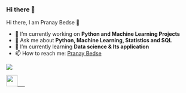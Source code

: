 ### Hi there 👋 

<!--
**Pranay-bedse/Pranay-bedse** is a ✨ _special_ ✨ repository because its `README.md` (this file) appears on your GitHub profile.

Here are some ideas to get you started:

- 🔭 I’m currently working on...
- 🌱 I’m currently learning ... .
- 👯 I’m looking to collaborate o... 
- 🤔 I’m looking for help with ... 
- 💬 Ask me about ... 
- 📫 How to reach me: ... 
- 😄 Pronouns: .- ⚡ Fun fact: ...
-->


<hi align = "center"> Hi there, I am Pranay Bedse 👋 </h1>

- 🔭 I’m currently working on <strong> Python and Machine Learning Projects </strong>
- 💬 Ask me about <strong> Python, Machine Learning, Statistics and SQL </strong>
- 🌱 I’m currently learning <strong> Data science & Its application </strong>
- 📫 How to reach me: <a href ="www.linkedin.com/in/pranay007" target ="_Blank">Pranay Bedse</a>

<Img src="https://github-readme-stats.vercel.app/api?username=Pranay-bedse&&show_icons=true&title_color=ffffff&icon_color=bb2acf&text_color=daf7dc&bg_color=151515">
      
<p align = “center">
      <a href ="www.linkedin.com/in/pranay007" target="_blank" ><img src ="https://cdn.jsdelivr.net/npm/simple-icons@3.0.1/icons/linkedin.svg" hight = "30" width ="30" </a>
      &nbsp;&nbsp;&nbsp;&nbsp;
</p>

